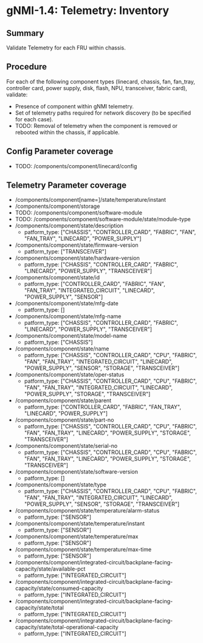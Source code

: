 # gNMI-1.4: Telemetry: Inventory

## Summary

Validate Telemetry for each FRU within chassis.

## Procedure

For each of the following component types (linecard, chassis, fan, fan_tray, controller
card, power supply, disk, flash, NPU, transceiver, fabric card), validate:

*   Presence of component within gNMI telemetry.
*   Set of telemetry paths required for network discovery (to be specified for
    each case).
*   TODO: Removal of telemetry when the component is removed or rebooted within
    the chassis, if applicable.

## Config Parameter coverage

*   TODO: /components/component/linecard/config

## Telemetry Parameter coverage

*   /components/component[name=<heatsink-temperature-sensor>]/state/temperature/instant
*   /components/component/storage
*   TODO: /components/component/software-module
*   TODO: /components/component/software-module/state/module-type
*   /components/component/state/description
    *  patform_type: ["CHASSIS", "CONTROLLER_CARD", "FABRIC", "FAN", "FAN_TRAY", "LINECARD", "POWER_SUPPLY"]
*   /components/component/state/firmware-version
    *  patform_type: ["TRANSCEIVER"]
*   /components/component/state/hardware-version
    *  patform_type: ["CHASSIS", "CONTROLLER_CARD", "FABRIC", "LINECARD", "POWER_SUPPLY", "TRANSCEIVER"]
*   /components/component/state/id
    *  patform_type: ["CONTROLLER_CARD", "FABRIC", "FAN", "FAN_TRAY", "INTEGRATED_CIRCUIT", "LINECARD", "POWER_SUPPLY", "SENSOR"]
*   /components/component/state/mfg-date
    *  patform_type: []
*   /components/component/state/mfg-name
    *  patform_type: ["CHASSIS", "CONTROLLER_CARD", "FABRIC", "LINECARD", "POWER_SUPPLY", "TRANSCEIVER"]
*   /components/component/state/model-name
    *  patform_type: ["CHASSIS"]
*   /components/component/state/name
    *  patform_type: ["CHASSIS", "CONTROLLER_CARD", "CPU", "FABRIC", "FAN", "FAN_TRAY", "INTEGRATED_CIRCUIT", "LINECARD", "POWER_SUPPLY", "SENSOR", "STORAGE", "TRANSCEIVER"]
*   /components/component/state/oper-status
    *  patform_type: ["CHASSIS", "CONTROLLER_CARD", "CPU", "FABRIC", "FAN", "FAN_TRAY", "INTEGRATED_CIRCUIT", "LINECARD", "POWER_SUPPLY", "STORAGE", "TRANSCEIVER"]
*   /components/component/state/parent
    *  patform_type: ["CONTROLLER_CARD", "FABRIC", "FAN_TRAY", "LINECARD", "POWER_SUPPLY"]
*   /components/component/state/part-no
    *  patform_type: ["CHASSIS", "CONTROLLER_CARD", "CPU", "FABRIC", "FAN", "FAN_TRAY", "LINECARD", "POWER_SUPPLY", "STORAGE", "TRANSCEIVER"]
*   /components/component/state/serial-no
    *  patform_type: ["CHASSIS", "CONTROLLER_CARD", "CPU", "FABRIC", "FAN", "FAN_TRAY", "LINECARD", "POWER_SUPPLY", "STORAGE", "TRANSCEIVER"]
*   /components/component/state/software-version
    *  patform_type: []
*   /components/component/state/type
    *  patform_type: ["CHASSIS", "CONTROLLER_CARD", "CPU", "FABRIC", "FAN", "FAN_TRAY", "INTEGRATED_CIRCUIT", "LINECARD", "POWER_SUPPLY", "SENSOR", "STORAGE", "TRANSCEIVER"]
*   /components/component/state/temperature/alarm-status
    *  patform_type: ["SENSOR"]
*   /components/component/state/temperature/instant
    *  patform_type: ["SENSOR"]
*   /components/component/state/temperature/max
    *  patform_type: ["SENSOR"]
*   /components/component/state/temperature/max-time
    *  patform_type: ["SENSOR"]
*   /components/component/integrated-circuit/backplane-facing-capacity/state/available-pct
    *  patform_type: ["INTEGRATED_CIRCUIT"]
*   /components/component/integrated-circuit/backplane-facing-capacity/state/consumed-capacity
    *  patform_type: ["INTEGRATED_CIRCUIT"]
*   /components/component/integrated-circuit/backplane-facing-capacity/state/total
    *  patform_type: ["INTEGRATED_CIRCUIT"]
*   /components/component/integrated-circuit/backplane-facing-capacity/state/total-operational-capacity
    *  patform_type: ["INTEGRATED_CIRCUIT"]
